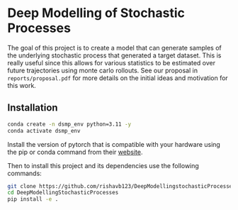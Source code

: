 # Deep Modelling of Stochastic Processes

The goal of this project is to create a model that can generate samples of the underlying stochastic process that generated a target dataset. This is really useful since this allows for various statistics to be estimated over future trajectories using monte carlo rollouts. See our proposal in `reports/proposal.pdf` for more details on the initial ideas and motivation for this work.

## Installation

```bash
conda create -n dsmp_env python=3.11 -y
conda activate dsmp_env
```

Install the version of pytorch that is compatible with your hardware using the pip or conda command from their [website](https://pytorch.org/get-started/locally/).

Then to install this project and its dependencies use the following commands:

```bash
git clone https://github.com/rishavb123/DeepModellingstochasticProcesses.git
cd DeepModellingStochasticProcesses
pip install -e .
```
